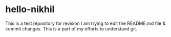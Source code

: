 # hello-nikhil
This is a test repository for revision
I am trying to edit the README.md file & commit changes.
This is a part of my efforts to understand git.
